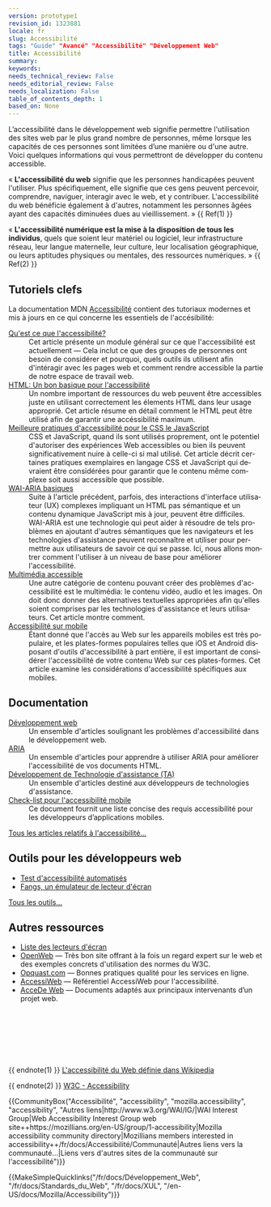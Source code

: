 ```yaml
---
version: prototype1
revision_id: 1323881
locale: fr
slug: Accessibilité
tags: "Guide" "Avancé" "Accessibilité" "Développement Web"
title: Accessibilité
summary: 
keywords: 
needs_technical_review: False
needs_editorial_review: False
needs_localization: False
table_of_contents_depth: 1
based_on: None
---
```

<p><span class="seoSummary">L’accessibilité dans le développement web signifie permettre l'utilisation des sites web par le plus grand nombre de personnes, même lorsque les capacités de ces personnes sont limitées d’une manière ou d'une autre. Voici quelques informations qui vous permettront de développer du contenu accessible.</span></p>

<p>«&nbsp;<strong>L'accessibilité du web</strong> signifie que les personnes handicapées peuvent l'utiliser. Plus spécifiquement, elle signifie que ces gens peuvent percevoir, comprendre, naviguer, interagir avec le web, et y contribuer. L'accessibilité du web bénéficie également à d'autres, notamment les personnes âgées ayant des capacités diminuées dues au vieillissement. » {{ Ref(1) }}</p>

<p>«&nbsp;<strong>L'accessibilité numérique est la mise à la disposition de tous les individus</strong>, quels que soient leur matériel ou logiciel, leur infrastructure réseau, leur langue maternelle, leur culture, leur localisation géographique, ou leurs aptitudes physiques ou mentales, des ressources numériques. » {{ Ref(2) }}</p>

<div class="cleared topicpage-table">
<div class="section">
<h2 class="Key_accessibility_tutorials" id="Key_accessibility_tutorials" name="Key_accessibility_tutorials">Tutoriels clefs</h2>

<p>La documentation MDN <a href="/fr/docs/Accessibilit%C3%A9">Accessibilité</a> contient des tutoriaux modernes et mis à jours en ce qui concerne les essentiels de l'accésibilité:</p>

<dl>
 <dt><a href="/fr/docs/Apprendre/a11y/What_is_accessibility">Qu'est ce que l'accessibilité?</a></dt>
 <dd>Cet article présente un module général sur ce que l'accessibilité est actuellement — Cela inclut ce que des groupes de personnes ont besoin de considérer et pourquoi, quels outils ils utilisent afin d'intéragir avec les pages web et comment rendre accessible la partie de notre espace de travail web.</dd>
 <dt><a href="/en-US/docs/Learn/Accessibility/HTML">HTML: Un bon basique pour l'accessibilité</a></dt>
 <dd>Un nombre important de ressources du web peuvent être accessibles juste en utilisant correctement les élements HTML dans leur usage approprié. Cet article résume en détail comment le HTML peut être utilisé afin de garantir une accéssibilité maximum.</dd>
 <dt><a href="/en-US/docs/Learn/Accessibility/CSS_and_JavaScript">Meilleure pratiques d'accessibilité pour le CSS le JavaScript </a></dt>
 <dd>CSS et JavaScript, quand ils sont utilisés proprement, ont le potentiel d'autoriser des expériences Web accessibles ou bien ils peuvent significativement nuire à celle-ci si mal utilisé. <span lang="fr">Cet article décrit certaines pratiques exemplaires en langage CSS et JavaScript qui devraient être considérées pour garantir que le contenu même complexe soit aussi accessible que possible.</span></dd>
 <dt><a href="/en-US/docs/Learn/Accessibility/WAI-ARIA_basics">WAI-ARIA basiques</a></dt>
 <dd><span lang="fr">Suite à l'article précédent, parfois, des interactions d'interface utilisateur (UX) complexes impliquant un HTML pas sémantique et un contenu dynamique JavaScript mis à jour, peuvent être difficiles. WAI-ARIA est une technologie qui peut aider à résoudre de tels problèmes en ajoutant d'autres sémantiques que les navigateurs et les technologies d'assistance peuvent reconnaître et utiliser pour permettre aux utilisateurs de savoir ce qui se passe. Ici, nous allons montrer comment l'utiliser à un niveau de base pour améliorer l'accessibilité.</span></dd>
 <dt><a href="/en-US/docs/Learn/Accessibility/Multimedia">Multimédia accessible </a></dt>
 <dd><span lang="fr">Une autre catégorie de contenu pouvant créer des problèmes d'accessibilité est le multimédia: le contenu vidéo, audio et les images. On doit donc donner des alternatives textuelles appropriées afin qu'elles soient comprises par les technologies d'assistance et leurs utilisateurs. Cet article montre comment.</span></dd>
 <dt><a href="/en-US/docs/Learn/Accessibility/Mobile">Accessibilité sur mobile</a></dt>
 <dd><span lang="fr">Étant donné que l'accès au Web sur les appareils mobiles est très populaire, et les plates-formes populaires telles que iOS et Android disposant d'outils d'accessibilité à part entière, il est important de considérer l'accessibilité de votre contenu Web sur ces plates-formes. Cet article examine les considérations d'accessibilité spécifiques aux mobiles.</span></dd>
</dl>
</div>

<div class="row topicpage-table">
<div class="section">
<h2 class="Documentation" id="Documentation" name="Documentation">Documentation</h2>

<dl>
 <dt><a href="/fr/docs/Accessibilité/Développement_Web" title="Développement Web">Développement web</a></dt>
 <dd>Un ensemble d'articles soulignant les problèmes d'accessibilité dans le développement web.</dd>
 <dt><a href="/fr/docs/Accessibilité/ARIA" title="/fr/docs/Accessibilité/ARIA">ARIA</a></dt>
 <dd>Un ensemble d'articles pour apprendre à utiliser ARIA pour améliorer l'accessibilité de vos documents HTML.</dd>
 <dt><a href="/fr/docs/Accessibilité/Développement_TA" title="Développement AT">Développement de Technologie d'assistance (TA)</a></dt>
 <dd>Un ensemble d'articles destiné aux développeurs de technologies d'assistance.</dd>
 <dt><a href="/fr/docs/Accessibilité/Checklist_accessibilite_mobile">Check-list pour l'accessibilité mobile</a></dt>
 <dd>Ce document fournit une liste concise des requis accessibilité pour les développeurs d’applications mobiles.</dd>
</dl>

<p><span class="alllinks"><a href="/fr/docs/tag/Accessibilité" title="/fr/docs/tag/Accessibilité">Tous les articles relatifs à l'accessibilité…</a></span></p>
</div>

<div class="section">
<h2 class="Tools" id="Tools" name="Tools">Outils pour les développeurs web</h2>

<ul>
 <li><a class="external" href="http://www-archive.mozilla.org/quality/embed/plans/accessibility/nsIAccessibleTestPlan.html" title="http://www-archive.mozilla.org/quality/embed/plans/accessibility/nsIAccessibleTestPlan.html">Test d'accessibilité automatisés</a></li>
 <li><a class="external" href="http://www.standards-schmandards.com/index.php?show/fangs">Fangs, un émulateur de lecteur d'écran</a></li>
</ul>

<p><span class="alllinks"><a href="/fr/docs/tag/Accessibilité:Outils" title="fr/docs/tag/Accessibilité:Outils">Tous les outils…</a></span></p>

<h2 class="Tools" id="Tools" name="Tools">Autres ressources</h2>

<ul>
 <li><a class="external" href="https://support.mozilla.org/kb/accessibility-features-firefox-make-firefox-and-we">Liste des lecteurs d'écran</a></li>
 <li><a class="external" href="http://openweb.eu.org/">OpenWeb</a> — Très bon site offrant à la fois un regard expert sur le web et des exemples concrets d'utilisation des normes du W3C.</li>
 <li><a class="external" href="http://opquast.com/">Opquast.com</a> — Bonnes pratiques qualité pour les services en ligne.</li>
 <li><a class="external" href="http://www.accessiweb.org/index.php/accessiweb_2.2_liste_generale.html">AccessiWeb</a> — Référentiel AccessiWeb pour l'accessibilité.</li>
 <li><a href="http://accede-web.com/fr/projet-accede-web/" title="http://accede-web.com/fr/projet-accede-web/">AcceDe Web</a> — Documents adaptés aux principaux intervenants d’un projet web.</li>
</ul>

<p>&nbsp;</p>
</div>
&nbsp;

<p><br />
 &nbsp;</p>
</div>

<p>{{ endnote(1) }} <a href="http://fr.wikipedia.org/wiki/Accessibilit%C3%A9_du_web">L'accessibilité du Web définie dans Wikipedia</a></p>

<p>{{ endnote(2) }} <a href="http://www.w3.org/standards/webdesign/accessibility" hreflang="en" title="http://www.w3.org/standards/webdesign/accessibility">W3C - Accessibility</a></p>

<p>{{CommunityBox("Accessibilité", "accessibility", "mozilla.accessibility", "accessibility", "Autres liens|http://www.w3.org/WAI/IG/|WAI Interest Group|Web Accessibility Interest Group web site++https://mozillians.org/en-US/group/1-accessibility|Mozilla accessibility community directory|Mozillians members interested in accessibility++/fr/docs/Accessibilité/Communauté|Autres liens vers la communauté…|Liens vers d'autres sites de la communauté sur l'accessibilité")}}</p>

<p>{{MakeSimpleQuicklinks("/fr/docs/Développement_Web", "/fr/docs/Standards_du_Web", "/fr/docs/XUL", "/en-US/docs/Mozilla/Accessibility")}}</p>
</div>

